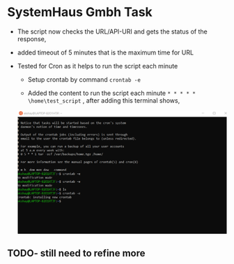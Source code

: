 # SystemHaus Gmbh Task 


- The script now checks the URL/API-URI and gets the status of the response,

- added timeout of 5 minutes that is the maximum time for URL

- Tested for Cron as it helps to run the script each minute

    - Setup crontab by command `crontab -e`

    - Added the content to run the script each minute
    `* * * * * \home\test_script` , after adding this terminal shows, 

    ![Image](33.png)


## TODO- still need to refine more

